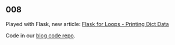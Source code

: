 ## 008

Played with Flask, new article: [Flask for Loops - Printing Dict Data](http://pybit.es/flask-for-loop.html)

Code in our [blog code repo](https://github.com/pybites/blog_code/tree/master/flask_for_loop).
